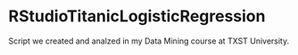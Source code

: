 # RStudioTitanicLogisticRegression
Script we created and analzed in my Data Mining course at TXST University.
